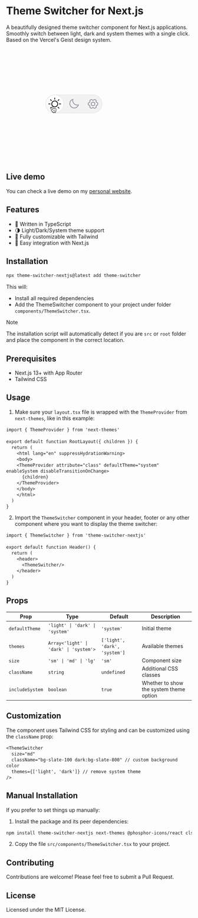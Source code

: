 # Theme Switcher for Next.js

A beautifully designed theme switcher component for Next.js applications.
Smoothly switch between light, dark and system themes with a single click.
Based on the Vercel's Geist design system.

![Theme Switcher for Next.js](/src/assets/theme-switcher.gif)

## Live demo

You can check a live demo on my [personal website](https://www.thiago.bio/).

## Features

- 💪 Written in TypeScript
- 🌗 Light/Dark/System theme support
- 🎨 Fully customizable with Tailwind
- 🔌 Easy integration with Next.js

## Installation

```bash
npx theme-switcher-nextjs@latest add theme-switcher
```

This will:

- Install all required dependencies
- Add the ThemeSwitcher component to your project under folder `components/ThemeSwitcher.tsx`.


> [!NOTE]
> The installation script will automatically detect if you are `src` or `root` folder and place the component in the correct location.


## Prerequisites

- Next.js 13+ with App Router
- Tailwind CSS

## Usage

1. Make sure your `layout.tsx` file is wrapped with the `ThemeProvider` from `next-themes`, like in this example:

```tsx
import { ThemeProvider } from 'next-themes'

export default function RootLayout({ children }) {
  return (
    <html lang="en" suppressHydrationWarning>
    <body>
    <ThemeProvider attribute="class" defaultTheme="system" enableSystem disableTransitionOnChange>
      {children}
    </ThemeProvider>
    </body>
    </html>
  )
}
```

2. Import the `ThemeSwitcher` component in your header, footer or any other component where you want to display the
   theme switcher:

```tsx
import { ThemeSwitcher } from 'theme-switcher-nextjs'

export default function Header() {
  return (
    <header>
      <ThemeSwitcher/>
    </header>
  )
}
```

## Props

| Prop           | Type                                   | Default                       | Description                           |
|----------------|----------------------------------------|-------------------------------|---------------------------------------|
| `defaultTheme` | `'light' \| 'dark' \| 'system'`        | `'system'`                    | Initial theme                         |
| `themes`       | `Array<'light' \| 'dark' \| 'system'>` | `['light', 'dark', 'system']` | Available themes                      |
| `size`         | `'sm' \| 'md' \| 'lg'`                 | `'sm'`                        | Component size                        |
| `className`    | `string`                               | `undefined`                   | Additional CSS classes                |
| `includeSystem`| `boolean`                              | `true`                        | Whether to show the system theme option|
## Customization

The component uses Tailwind CSS for styling and can be customized using the `className` prop:

```tsx
<ThemeSwitcher
  size="md"
  className="bg-slate-100 dark:bg-slate-800" // custom background color
  themes={['light', 'dark']} // remove system theme
/>
```

## Manual Installation

If you prefer to set things up manually:

1. Install the package and its peer dependencies:

```bash
npm install theme-switcher-nextjs next-themes @phosphor-icons/react clsx tailwind-merge
```

2. Copy the file `src/components/ThemeSwitcher.tsx` to your project.

## Contributing

Contributions are welcome! Please feel free to submit a Pull Request.

## License

Licensed under the MIT License.
